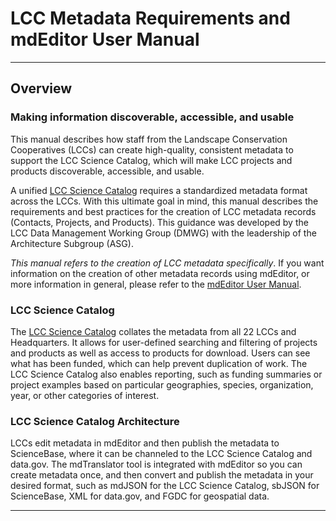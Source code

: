 # LCC Metadata Requirements and mdEditor User Manual

---

## **Overview**

### **Making information discoverable, accessible, and usable**

This manual describes how staff from the Landscape Conservation Cooperatives \(LCCs\) can create high-quality, consistent metadata to support the LCC Science Catalog, which will make LCC projects and products discoverable, accessible, and usable.

A unified [LCC Science Catalog](https://lccnetwork.org/catalog) requires a standardized metadata format across the LCCs. With this ultimate goal in mind, this manual describes the requirements and best practices for the creation of LCC metadata records \(Contacts, Projects, and Products\). This guidance was developed by the LCC Data Management Working Group \(DMWG\) with the leadership of the Architecture Subgroup \(ASG\).

_This manual refers to the creation of LCC metadata specifically_. If you want information on the creation of other metadata records using mdEditor, or more information in general, please refer to the [mdEditor User Manual](https://adiwg.gitbooks.io/mdeditor/content/).

### **LCC Science Catalog**

The [LCC Science Catalog](https://lccnetwork.org/catalog) collates the metadata from all 22 LCCs and Headquarters. It allows for user-defined searching and filtering of projects and products as well as access to products for download. Users can see what has been funded, which can help prevent duplication of work. The LCC Science Catalog also enables reporting, such as funding summaries or project examples based on particular geographies, species, organization, year, or other categories of interest.

### **LCC Science Catalog Architecture**

LCCs edit metadata in mdEditor and then publish the metadata to ScienceBase, where it can be channeled to the LCC Science Catalog and data.gov. The mdTranslator tool is integrated with mdEditor so you can create metadata once, and then convert and publish the metadata in your desired format, such as mdJSON for the LCC Science Catalog, sbJSON for ScienceBase, XML for data.gov, and FGDC for geospatial data.

---



